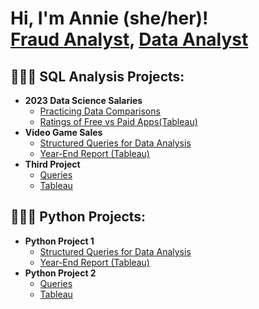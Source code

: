 <h1>Hi, I'm Annie (she/her)! <br/><a href="https://github.com/annnie00">Fraud Analyst</a>, <a href="https://www.linkedin.com/in/annie-vernaza-2ba57019b/">Data Analyst </a>

<h2>👩🏿‍💻 SQL Analysis Projects:</h2>

- <b>2023 Data Science Salaries</b>
  - [Practicing Data Comparisons](https://github.com/joshmadakor1/Algorithms-Practice)
  - [Ratings of Free vs Paid Apps(Tableau)](https://public.tableau.com/views/PlaystoreApps_16893480843880/Dashboard1?:language=en-US&publish=yes&:display_count=n&:origin=viz_share_link)
- <b>Video Game Sales</b>
  - [Structured Queries for Data Analysis](https://github.com/joshmadakor1/Sentinel-Lab)
  - [Year-End Report (Tableau)](https://github.com/joshmadakor1/Jwipe.PowerShell)
- <b>Third Project</b>
  - [Queries](https://github.com/joshmadakor1/EncrypterPOC)
  - [Tableau](https://github.com/joshmadakor1/DecrypterPOC)
    

<h2>👩🏿‍💻 Python Projects: </h2>

- <b>Python Project 1</b>
  - [Structured Queries for Data Analysis](https://github.com/joshmadakor1/Sentinel-Lab)
  - [Year-End Report (Tableau)](https://github.com/joshmadakor1/Jwipe.PowerShell)
- <b>Python Project 2</b>
  - [Queries](https://github.com/joshmadakor1/EncrypterPOC)
  - [Tableau](https://github.com/joshmadakor1/DecrypterPOC)

